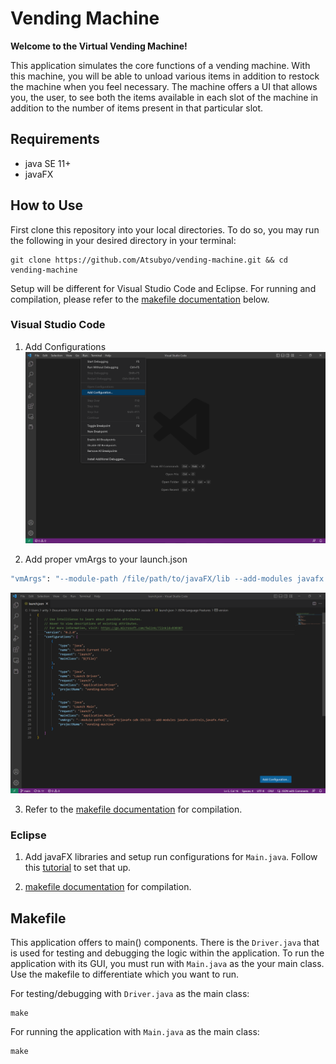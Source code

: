 # Vending Machine

**Welcome to the Virtual Vending Machine!**

This application simulates the core functions of a vending machine. With this machine, you will be able to unload various items in addition to restock the machine when you feel necessary. The machine offers a UI that allows you, the user, to see both the items available in each slot of the machine in addition to the number of items present in that particular slot.

## Requirements

- java SE 11+
- javaFX

## How to Use

First clone this repository into your local directories. To do so, you may run the following in your desired directory in your terminal:
```
git clone https://github.com/Atsubyo/vending-machine.git && cd vending-machine
```

Setup will be different for Visual Studio Code and Eclipse. For running and compilation, please refer to the [makefile documentation](#makefile) below.

### Visual Studio Code

1. Add Configurations
![add_config](./MD_Images/vscode_add_config.PNG)

2. Add proper vmArgs to your launch.json

```sh
"vmArgs": "--module-path /file/path/to/javaFX/lib --add-modules javafx.controls,javafx.fxml"
```

![vmArgs](./MD_Images/vmArgs.PNG)

3. Refer to the [makefile documentation](#makefile) for compilation.

### Eclipse

1. Add javaFX libraries and setup run configurations for `Main.java`. Follow this [tutorial](https://youtu.be/bk28ytggz7E) to set that up.

2. [makefile documentation](#makefile) for compilation.

## Makefile

This application offers to main() components. There is the `Driver.java` that is used for testing and debugging the logic within the application. To run the application with its GUI, you must run with `Main.java` as the your main class. Use the makefile to differentiate which you want to run.

For testing/debugging with `Driver.java` as the main class:

```
make 
```

For running the application with `Main.java` as the main class:

```
make
```
